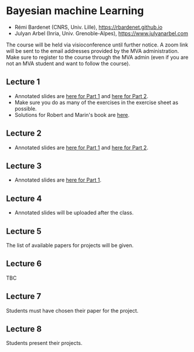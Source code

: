 # Bayesian machine Learning
* Rémi Bardenet (CNRS, Univ. Lille), https://rbardenet.github.io
* Julyan Arbel (Inria, Univ. Grenoble-Alpes), https://www.julyanarbel.com

The course will be held via visioconference until further notice. A zoom link will be sent to the email addresses provided by the MVA administration. Make sure to register to the course through the MVA admin (even if you are not an MVA student and want to follow the course).

## Lecture 1
* Annotated slides are [here for Part 1](https://nextcloud.univ-lille.fr/index.php/s/QN8tRdR9jAYQZTX) and [here for Part 2](
https://nextcloud.univ-lille.fr/index.php/s/DbCZT5o58CeCgDw).
* Make sure you do as many of the exercises in the exercise sheet as possible.
* Solutions for Robert and Marin's book are [here](https://www.google.com/url?sa=t&rct=j&q=&esrc=s&source=web&cd=&cad=rja&uact=8&ved=2ahUKEwiOmKuP9KPuAhUMaBoKHYyTDv8QFjAAegQIARAC&url=https%3A%2F%2Farxiv.org%2Fabs%2F0910.4696&usg=AOvVaw1neu-hEDziABwlIOHcw4YZ).

## Lecture 2
* Annotated slides are [here for Part 1](https://nextcloud.univ-lille.fr/index.php/s/axqKm6MATyjpgy8) and [here for Part 2](https://nextcloud.univ-lille.fr/index.php/s/6Me2HZkkdHtx29Q).

## Lecture 3
* Annotated slides are [here for Part 1](https://nextcloud.univ-lille.fr/index.php/s/yGC7FXmJ8qabKjX).

## Lecture 4
* Annotated slides will be uploaded after the class.

## Lecture 5
The list of available papers for projects will be given.

## Lecture 6
TBC

## Lecture 7
Students must have chosen their paper for the project.

## Lecture 8
Students present their projects.
